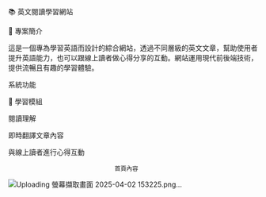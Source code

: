 📚 英文閱讀學習網站

📜 專案簡介

這是一個專為學習英語而設計的綜合網站，透過不同層級的英文文章，幫助使用者提升英語能力，也可以跟線上讀者做心得分享的互動。網站運用現代前後端技術，提供流暢且有趣的學習體驗。

系統功能

📝 學習模組

閱讀理解

即時翻譯文章內容

與線上讀者進行心得互動

                                  首頁內容

                                
![Uploading 螢幕擷取畫面 2025-04-02 153225.png…]()

